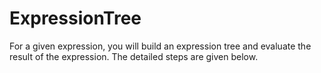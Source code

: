# ExpressionTree
For a given expression, you will build an expression tree and evaluate the result of the expression. The detailed steps are given below.
